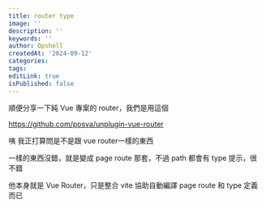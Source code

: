 ```yaml
---
title: router type
image: ''
description: ''
keywords: ''
author: Opshell
createdAt: '2024-09-12'
categories:
tags:
editLink: true
isPublished: false
---
```

順便分享一下純 Vue 專案的 router，我們是用這個

https://github.com/posva/unplugin-vue-router


咦  我正打算問是不是跟 vue router一樣的東西

一樣的東西沒錯，就是變成 page route 那套，不過 path 都會有 type 提示，很不錯

他本身就是 Vue Router，只是整合 vite 協助自動編譯 page route 和 type 定義而已
